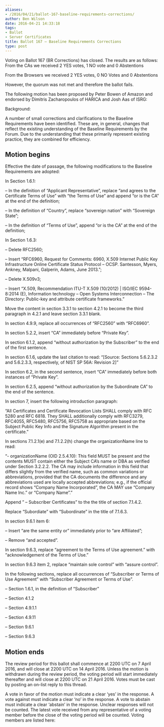 ```yaml
---
aliases:
- /2016/04/21/ballot-167-baseline-requirements-corrections/
author: Ben Wilson
date: 2016-04-21 14:33:18
tags:
- Ballot
- Server Certificates
title: Ballot 167 – Baseline Requirements Corrections
type: post
---
```


Voting on Ballot 167 (BR Corrections) has closed. The results are as follows:
From the CAs we received 2 YES votes, 1 NO vote and 0 Abstentions

From the Browsers we received 2 YES votes, 0 NO Votes and 0 Abstentions

However, the quorum was not met and therefore the ballot fails.

The following motion has been proposed by Peter Bowen of Amazon and endorsed by Dimitris Zacharopoulos of HARICA and Josh Aas of ISRG:

Background:

A number of small corrections and clarifications to the Baseline Requirements have been identified. These are, in general, changes that reflect the existing understanding of the Baseline Requirements by the Forum. Due to the understanding that these primarily represent existing practice, they are combined for efficiency.

## Motion begins

Effective the date of passage, the following modifications to the Baseline Requirements are adopted:

In Section 1.6.1:

– In the definition of “Applicant Representative”, replace “and agrees to the Certificate Terms of Use” with “the Terms of Use” and append “or is the CA” at the end of the definition;

– In the definition of “Country”, replace “sovereign nation” with “Sovereign State”;

– In the definition of “Terms of Use”, append “or is the CA” at the end of the definition;

In Section 1.6.3:

– Delete RFC2560;

– Insert “RFC6960, Request for Comments: 6960, X.509 Internet Public Key Infrastructure Online Certificate Status Protocol – OCSP. Santesson, Myers, Ankney, Malpani, Galperin, Adams, June 2013.”;

– Delete X.509v3;

– Insert “X.509, Recommendation ITU-T X.509 (10/2012) | ISO/IEC 9594-8:2014 (E), Information technology – Open Systems Interconnection – The Directory: Public-key and attribute certificate frameworks.”

Move the content in section 3.3.1 to section 4.2.1 to become the third paragraph in 4.2.1 and leave section 3.3.1 blank.

In section 4.9.9, replace all occurrences of “RFC2560” with “RFC6960”.

In section 5.2.2, insert “CA” immediately before “Private Key”.

In section 6.1.2, append “without authorization by the Subscriber” to the end of the first sentence.

In section 6.1.6, update the last citation to read: “\[Source: Sections 5.6.2.3.2 and 5.6.2.3.3, respectively, of NIST SP 56A: Revision 2\]”

In section 6.2, in the second sentence, insert “CA” immediately before both instances of “Private Key”.

In section 6.2.5, append “without authorization by the Subordinate CA” to the end of the sentence.

In section 7, insert the following introduction paragraph:

“All Certificates and Certificate Revocation Lists SHALL comply with RFC 5280 and RFC 6818. They SHALL additionally comply with RFC3279, RFC4055, RFC5480, RFC5756, RFC5758 as appropriate based on the Subject Public Key Info and the Signature Algorithm present in the certificate.”

In sections 7.1.2.1(e) and 7.1.2.2(h) change the organizationName line to read:

“- organizationName (OID 2.5.4.10): This field MUST be present and the contents MUST contain either the Subject CA’s name or DBA as verified under Section 3.2.2.2. The CA may include information in this field that differs slightly from the verified name, such as common variations or abbreviations, provided that the CA documents the difference and any abbreviations used are locally accepted abbreviations; e.g., if the official record shows “Company Name Incorporated”, the CA MAY use “Company Name Inc.” or “Company Name”.”

Append ” – Subscriber Certificates” to the the title of section 7.1.4.2.

Replace “Subordiate” with “Subordinate” in the title of 7.1.6.3.

In section 9.6.1 item 6:

– Insert “are the same entity or” immediately prior to “are Affiliated”;

– Remove “and accepted”.

In section 9.6.3, replace “agreement to the Terms of Use agreement.” with “acknowledgement of the Terms of Use.”

In section 9.6.3 item 2, replace “maintain sole control” with “assure control”.

In the following sections, replace all occurrences of “Subscriber or Terms of Use Agreement” with “Subscriber Agreement or Terms of Use”.

– Section 1.6.1, in the definition of “Subscriber”

– Section 4.1.2

– Section 4.9.1.1

– Section 4.9.11

– Section 9.6.1

– Section 9.6.3

## Motion ends

The review period for this ballot shall commence at 2200 UTC on 7 April 2016, and will close at 2200 UTC on 14 April 2016. Unless the motion is withdrawn during the review period, the voting period will start immediately thereafter and will close at 2200 UTC on 21 April 2016. Votes must be cast by posting an on-list reply to this thread.

A vote in favor of the motion must indicate a clear ‘yes’ in the response. A vote against must indicate a clear ‘no’ in the response. A vote to abstain must indicate a clear ‘abstain’ in the response. Unclear responses will not be counted. The latest vote received from any representative of a voting member before the close of the voting period will be counted. Voting members are listed here: